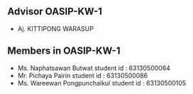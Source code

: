## Advisor OASIP-KW-1
- Aj. KITTIPONG WARASUP

## Members in OASIP-KW-1
- Ms. Naphatsawan Butwat student id : 63130500064
- Mr. Pichaya Pairin student id : 63130500086
- Ms. Wareewan Pongpunchaikul student id : 63130500105
